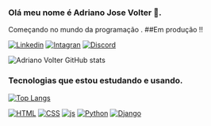 ### Olá meu nome é Adriano Jose Volter 👋.
Começando no mundo da programação .
##Em produção !!



[![Linkedin](https://img.shields.io/badge/LinkedIn-0077B5?style=for-the-badge&logo=linkedin&logoColor=white)](https://www.linkedin.com/in/adrianovolter/) [![Intagran](https://img.shields.io/badge/Instagram-E4405F?style=for-the-badge&logo=instagram&logoColor=white)](https://www.instagram.com/adriano.volter/) [![Discord](https://img.shields.io/badge/Discord-7289DA?style=for-the-badge&logo=discord&logoColor=white
	)](Adrianovolter#6169)

![Adriano Volter GitHub stats](https://github-readme-stats.vercel.app/api?username=AdrianoVolter&show_icons=true&theme=dracula)

### Tecnologias que estou estudando e usando.
[![Top Langs](https://github-readme-stats.vercel.app/api/top-langs/?username=AdrianoVolter)](https://github.com/AdrianoVolter/github-readme-stats)

[![HTML](https://img.shields.io/badge/HTML-239120?style=for-the-badge&logo=html5&logoColor=white)]() [![CSS](https://img.shields.io/badge/CSS3-1572B6?style=for-the-badge&logo=css3&logoColor=white)]() [![js](https://img.shields.io/badge/JavaScript-F7DF1E?style=for-the-badge&logo=javascript&logoColor=black)]() [![Python](https://img.shields.io/badge/Python-14354C?style=for-the-badge&logo=python&logoColor=white)]() [![Django](https://img.shields.io/badge/Django-092E20?style=for-the-badge&logo=django&logoColor=white)]()
